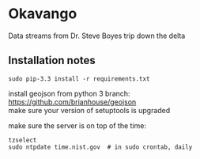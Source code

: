 Okavango
========

Data streams from Dr. Steve Boyes trip down the delta



Installation notes
------------------

    sudo pip-3.3 install -r requirements.txt

install geojson from python 3 branch: https://github.com/brianhouse/geojson  
make sure your version of setuptools is upgraded


make sure the server is on top of the time:

    tzselect
    sudo ntpdate time.nist.gov  # in sudo crontab, daily
